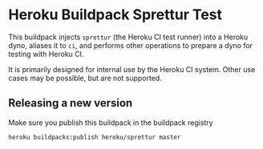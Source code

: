 # Heroku Buildpack Sprettur Test

This buildpack injects `sprettur` (the Heroku CI test runner) into a Heroku dyno, aliases it to `ci`, and performs other operations to prepare a dyno for testing with Heroku CI.

It is primarily designed for internal use by the Heroku CI system. Other use cases may be possible, but are not supported.

## Releasing a new version

Make sure you publish this buildpack in the buildpack registry

`heroku buildpacks:publish heroku/sprettur master`
